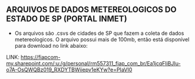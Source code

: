 ## ARQUIVOS DE DADOS METEREOLOGICOS DO ESTADO DE SP (PORTAL INMET)

- Os arquivos são .csvs de cidades de SP que fazem a coleta de dados metereologicos. O arquivo possui mais de 100mb, então está disponível para download no link abaixo:

LINK: https://fiapcom-my.sharepoint.com/:u:/g/personal/rm557311_fiap_com_br/Ea1jcqFliBJIu-o7A-OsQWQBz019_RXDYTBWiiepv1eKYw?e=PIaVI0